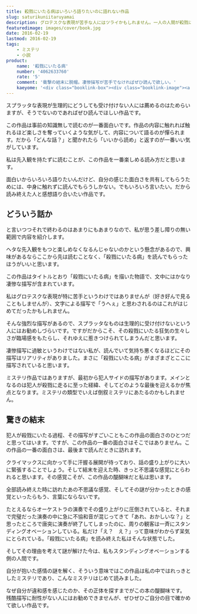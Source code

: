 ```yaml
---
title: 殺戮にいたる病はいろいろ語りたいのに語れない作品
slug: saturikuniitaruyamai
description: グロテスクな表現が苦手な人にはツライかもしれません。一人の人間が殺戮にいたる過程を生々しく描写していて、そのあまりの臨場感に目が離せなくなりました。読み終わった後に訪れる不思議な感覚を楽しんで欲しい、「とにかく読め」な作品でした。
featuredimage: images/cover/book.jpg
date: 2016-02-19
lastmod: 2016-02-19
tags: 
    - ミステリ
    - 小説
product:
    name: '殺戮にいたる病'
    number: '4062633760'
    rate: '5'
    comment: '衝撃の結末に脱帽。凄惨描写が苦手でなければぜひ読んで欲しい。'
    kaeyome: '<div class="booklink-box"><div class="booklink-image"><a href="https://www.amazon.co.jp/exec/obidos/asin/4062633760/illusionspace-22/" target="_blank" rel="nofollow" ><img src="https://ecx.images-amazon.com/images/I/51ZFXH5NEPL._SL160_.jpg" style="border: none;" /></a></div><div class="booklink-info"><div class="booklink-name"><a href="https://www.amazon.co.jp/exec/obidos/asin/4062633760/illusionspace-22/" target="_blank" rel="nofollow" >殺戮にいたる病 (講談社文庫)</a><div class="booklink-powered-date">posted with <a href="https://yomereba.com" rel="nofollow" target="_blank">ヨメレバ</a></div></div><div class="booklink-detail">我孫子 武丸 講談社 1996-11-14    </div><div class="booklink-link2"><div class="shoplinkamazon"><a href="https://www.amazon.co.jp/exec/obidos/asin/4062633760/illusionspace-22/" target="_blank" rel="nofollow" >Amazon</a></div><div class="shoplinkkindle"><a href="https://www.amazon.co.jp/exec/obidos/ASIN/B00FOKKQ5A/illusionspace-22/" target="_blank" rel="nofollow" >Kindle</a></div><div class="shoplinkrakuten"><a href="https://hb.afl.rakuten.co.jp/hgc/11acbc01.369b1bf6.11acbc02.cabf9fe9/?pc=http%3A%2F%2Fbooks.rakuten.co.jp%2Frb%2F842987%2F%3Fscid%3Daf_ich_link_urltxt%26m%3Dhttp%3A%2F%2Fm.rakuten.co.jp%2Fev%2Fbook%2F" target="_blank" rel="nofollow" >楽天ブックス</a></div>                  	  <div class="shoplinkkino"><a href="https://ck.jp.ap.valuecommerce.com/servlet/referral?sid=3085416&pid=882196163&vc_url=http%3A%2F%2Fwww.kinokuniya.co.jp%2Ff%2Fdsg-01-9784062633765" target="_blank" rel="nofollow" >紀伊國屋書店<img src="https://ad.jp.ap.valuecommerce.com/servlet/gifbanner?sid=3085416&pid=882196163" height="1" width="1" border="0"></a></div>	  	  	</div></div><div class="booklink-footer"></div></div>'
---
```


スプラッタな表現が生理的にどうしても受け付けない人には薦めるのはためらいますが、そうでないのであればぜひ読んでほしい作品です。

この作品は事前の知識無しで読むのが一番面白いです。作品の内容に触れれば触れるほど楽しさを奪っていくような気がして、内容について語るのが憚られます。だから「どんな話？」と聞かれたら「いいから読め」と返すのが一番いい気がしています。

私は先入観を持たずに読むことが、この作品を一番楽しめる読み方だと思います。

面白いからいろいろ語りたいんだけど、自分の感じた面白さを共有してもらうためには、中身に触れずに読んでもらうしかない。でもいろいろ言いたい。だから読み終えた人と感想語り合いたい作品です。

## どういう話か

と言いつつそれで終わるのはあまりにもあまりなので、私が思う差し障りの無い範囲で内容を紹介します。

ヘタな先入観をもつと楽しめなくなるんじゃないのかという懸念があるので、興味があるならここから先は読むことなく、「殺戮にいたる病」を読んでもらったほうがいいと思います。

この作品はタイトルとおり「殺戮にいたる病」を描いた物語で、文中にはかなり凄惨な描写が含まれています。

私はグロテスクな表現が特に苦手というわけではありませんが（好き好んで見ることもしませんが）、文字による描写で「うへぇ」と思わされるのはこれがはじめてだったかもしれません。

そんな強烈な描写があるので、スプラッタなものは生理的に受け付けないという人にはお勧めしづらいです。ですがだからこそ、その殺戮にいたる狂気の生々しさが臨場感をもたらし、それゆえに惹きつけられてしまうんだと思います。

凄惨描写に過敏というわけではない私が、読んでいて気持ち悪くなるほどにその描写はリアリティがありました。まさに「殺戮にいたる病」がまざまざとここに描写されていると思います。

ミステリ作品ではありますが、最初から犯人サイドの描写があります。メインとなるのは犯人が殺戮に走るに至った経緯、そしてどのような最後を迎えるかが焦点となります。ミステリの類型でいえば倒叙ミステリにあたるのかもしれません。

## 驚きの結末

犯人が殺戮にいたる過程、その描写がすごいこともこの作品の面白さのひとつだと思ってはいます。ですが、この作品の一番の面白さはそこではありません。この作品の一番の面白さは、最後まで読んだときに訪れます。

クライマックスに向かって手に汗握る展開が待っており、話の盛り上がりに大いに緊張することでしょう。そして結末を迎えた時、きっと不思議な感覚にとらわれると思います。その感覚こそが、この作品の醍醐味だと私は思います。

全部読み終えた時に訪れたあの不思議な感覚、そしてその謎が分かったときの感覚といったらもう、言葉にならないです。

たとえるならオーケストラの演奏でその盛り上がりに圧倒されていると、それまで完璧だった演奏の中に急に不協和音が混じってきて「あれ、おかしいな？」と思ったところで唐突に演奏が終了してしまったのに、周りの観客は一斉にスタンディングオベーションしている。私だけ「え？　え？」って意味がわからず呆気にとられている。「殺戮にいたる病」を読み終えた私はそんな状態でした。

そしてその理由を考えて謎が解けた今は、私もスタンディングオベーションする側の人間です。

自分が抱いた感情の謎を解く、そういう意味ではこの作品は私の中ではれっきとしたミステリであり、こんなミステリはじめて読みました。

なぜ自分が違和感を感じたのか、その正体を探すまでがこの本の醍醐味です。
残酷描写に耐性がない人にはお勧めできませんが、ぜひぜひご自分の目で確かめて欲しい作品です。
